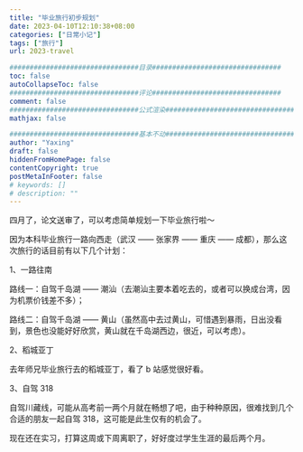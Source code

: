 ```yaml
---
title: "毕业旅行初步规划"
date: 2023-04-10T12:10:38+08:00
categories: ["日常小记"]
tags: ["旅行"]
url: 2023-travel

################################目录################################
toc: false
autoCollapseToc: false
################################评论################################
comment: false
################################公式渲染################################
mathjax: false

################################基本不动################################
author: "Yaxing"
draft: false
hiddenFromHomePage: false
contentCopyright: true
postMetaInFooter: false
# keywords: []
# description: ""
---
```


四月了，论文送审了，可以考虑简单规划一下毕业旅行啦～<!--more-->

因为本科毕业旅行一路向西走（武汉 —— 张家界 —— 重庆 —— 成都），那么这次旅行的话目前有以下几个计划：

1、一路往南

路线一：自驾千岛湖 —— 潮汕（去潮汕主要本着吃去的，或者可以换成台湾，因为机票价钱差不多）；

路线二：自驾千岛湖 —— 黄山（虽然高中去过黄山，可惜遇到暴雨，日出没看到，景色也没能好好欣赏，黄山就在千岛湖西边，很近，可以考虑）。

2、稻城亚丁

去年师兄毕业旅行去的稻城亚丁，看了 b 站感觉很好看。

3、自驾 318

自驾川藏线，可能从高考前一两个月就在畅想了吧，由于种种原因，很难找到几个合适的朋友一起自驾 318，这可能是此生仅有的机会了。

现在还在实习，打算这周或下周离职了，好好度过学生生涯的最后两个月。
